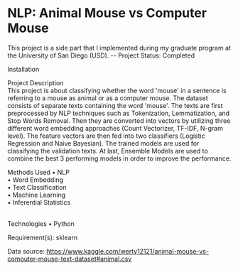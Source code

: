 # NLP: Animal Mouse vs Computer Mouse
This project is a side part that I implemented during my graduate program at the University of San Diego (USD). 
-- Project Status: Completed

Installation<br>

  
Project Description<br>
This project is about classifying whether the word 'mouse' in a sentence is referring to a mouse as animal or as a computer mouse. The dataset consists of separate texts containing the word 'mouse'. The texts are first preprocessed by NLP techniques such as Tokenization, Lemmatization, and Stop Words Removal. Then they are converted into vectors by utilizing three different word embedding approaches (Count Vectorizer, TF-IDF, N-gram level). The feature vectors are then fed into two classifiers (Logistic Regression and Naive Bayesian). The trained models are used for classifying the validation texts. At last, Ensemble Models are used to combine the best 3 performing models in order to improve the performance.
<br>

Methods Used
•	NLP<br>
•	Word Embedding<br>
•	Text Classification<br>
•	Machine Learning<br>
•	Inferential Statistics<br>
<br>

Technologies
•	Python
<br>

Requirement(s): sklearn
<br>

Data source: https://www.kaggle.com/werty12121/animal-mouse-vs-computer-mouse-text-dataset#animal.csv
<br>
